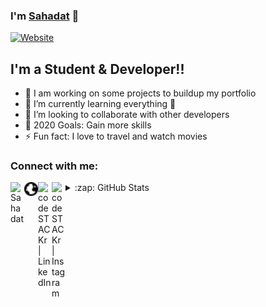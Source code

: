 ### I'm [Sahadat][website] 👋

[![Website](https://img.shields.io/website?label=HackerRank.com&style=for-the-badge&url=https%3A%2F%2Fhackerrank.com)](https://www.hackerrank.com/sahadatsagor1047)


## I'm a Student & Developer!!

- 🔭 I am working on some projects to buildup my portfolio
- 🌱 I’m currently learning everything 🤣
- 👯 I’m looking to collaborate with other developers
- 🥅 2020 Goals: Gain more skills
- ⚡ Fun fact: I love to  travel and watch movies



### Connect with me:

[<img align="left" alt="Sahadat" width="22px" src="https://cdn.jsdelivr.net/npm/simple-icons@v3/icons/hackerrank.svg" />][website]
[<img align="left" alt="codeSTACKr | Twitter" width="22px" src="https://raw.githubusercontent.com/iconic/open-iconic/master/svg/globe.svg" />][twitter]
[<img align="left" alt="codeSTACKr | LinkedIn" width="22px" src="https://cdn.jsdelivr.net/npm/simple-icons@v3/icons/linkedin.svg" />][linkedin]
[<img align="left" alt="codeSTACKr | Instagram" width="22px" src="https://cdn.jsdelivr.net/npm/simple-icons@v3/icons/instagram.svg" />][instagram]







<details>
  <summary>:zap: GitHub Stats</summary>

  <img align="left" alt="codeSTACKr's GitHub Stats" src="https://github-readme-stats.codestackr.vercel.app/api?username=codeSTACKr&show_icons=true&hide_border=true" />

</details>

[website]: https://www.hackerrank.com/sahadatsagor1047

[twitter]: https://sahadatsagor1047.wixsite.com/mysite-1

[instagram]: https://www.instagram.com/sahadat_sagor/
[linkedin]: https://www.linkedin.com/in/md-sahadat-hossain/
